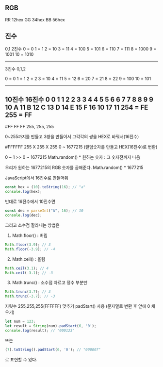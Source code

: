 ## RGB
RR 12hex
GG 34hex
BB 56hex

## 진수

0,1 2진수
0 = 0
1 = 1
2 = 10
3 = 11
4 = 100
5 = 101
6 = 110
7 = 111
8 = 1000
9 = 1001
10 = 1010


---
3진수
0,1,2

0 = 0
1 = 1
2 = 2
3 = 10
4 = 11
5 = 12
6 = 20
7 = 21
8 = 22
9 = 100
10 = 101

---
10진수	16진수
0	0
1	1
2	2
3	3
4	4
5	5
6	6
7	7
8	8
9	9
10	A
11	B
12	C
13	D
14	E
15	F
16  10
17 11
254 = FE
255 = FF
---
#FF FF FF
255, 255, 255

0~255까지를 만들고 3쌍을 만들어서 그각각의 쌍을 HEX로 바꿔서(16진수)

#FFFFFF
255 X 255 X 255
0 ~ 1677215 (랜덤숫자를 만들고 HEX(16진수)로 변환)

0 ~ 1 >> 0 ~ 1677215
Math.random() * 원하는 숫자 
: 그 숫자전까지 나옴

우리가 원하는 1677215의 RGB 숫자를 곱해준다.
Math.random() * 1677215

JavaScript에서 16진수로 만들어줘
```JavaScript
const hex = (10).toString(16); // "a"
console.log(hex);
```

반대로 16진수에서 10진수면
```JavaScript
const dec = parseInt("A", 16); // 10
console.log(dec);
```

그리고 소수점 잘라내는 방법은
1. Math.floor() : 버림
```JavaScript
Math.floor(3.9); // 3
Math.floor(-3.9); // -4

```
2. Math.ceil() : 올림
```JavaScript
Math.ceil(3.1); // 4
Math.ceil(-3.1); // -3
```
3. Math.trunc() : 소수점 자르고 정수 부분만
```JavaScript
Math.trunc(3.7); // 3
Math.trunc(-3.7); // -3
```


자릿수 255,255,255(FFFFFF) 맞추기
padStart() 사용 (문자열로 변환 후 앞에 0 채우기)

```JavaScript
let num = 123;
let result = String(num).padStart(6, '0');
console.log(result); // "000123"
```
또는
```JavaScript
(7).toString().padStart(6, '0'); // "000007"
```

로 표현할 수 있다.
